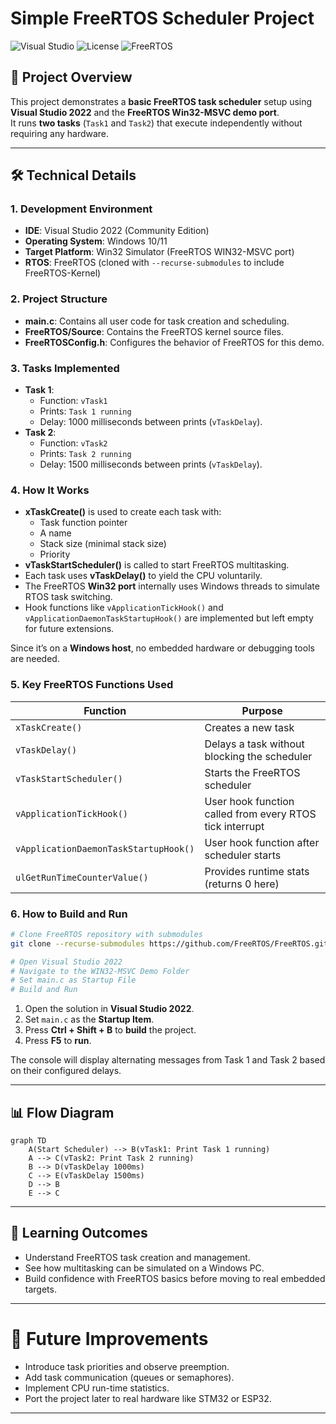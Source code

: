 # Simple FreeRTOS Scheduler Project

![Visual Studio](https://img.shields.io/badge/IDE-Visual%20Studio%202022-blue?logo=visualstudiocode)
![License](https://img.shields.io/badge/License-MIT-green)
![FreeRTOS](https://img.shields.io/badge/RTOS-FreeRTOS-lightgrey)

## 📌 Project Overview
This project demonstrates a **basic FreeRTOS task scheduler** setup using **Visual Studio 2022** and the **FreeRTOS Win32-MSVC demo port**.  
It runs **two tasks** (`Task1` and `Task2`) that execute independently without requiring any hardware.

---

## 🛠️ Technical Details

### 1. Development Environment
- **IDE**: Visual Studio 2022 (Community Edition)
- **Operating System**: Windows 10/11
- **Target Platform**: Win32 Simulator (FreeRTOS WIN32-MSVC port)
- **RTOS**: FreeRTOS (cloned with `--recurse-submodules` to include FreeRTOS-Kernel)

### 2. Project Structure
- **main.c**: Contains all user code for task creation and scheduling.
- **FreeRTOS/Source**: Contains the FreeRTOS kernel source files.
- **FreeRTOSConfig.h**: Configures the behavior of FreeRTOS for this demo.

### 3. Tasks Implemented
- **Task 1**:
  - Function: `vTask1`
  - Prints: `Task 1 running`
  - Delay: 1000 milliseconds between prints (`vTaskDelay`).
- **Task 2**:
  - Function: `vTask2`
  - Prints: `Task 2 running`
  - Delay: 1500 milliseconds between prints (`vTaskDelay`).

### 4. How It Works
- **xTaskCreate()** is used to create each task with:
  - Task function pointer
  - A name
  - Stack size (minimal stack size)
  - Priority
- **vTaskStartScheduler()** is called to start FreeRTOS multitasking.
- Each task uses **vTaskDelay()** to yield the CPU voluntarily.
- The FreeRTOS **Win32 port** internally uses Windows threads to simulate RTOS task switching.
- Hook functions like `vApplicationTickHook()` and `vApplicationDaemonTaskStartupHook()` are implemented but left empty for future extensions.

Since it’s on a **Windows host**, no embedded hardware or debugging tools are needed.

### 5. Key FreeRTOS Functions Used
| Function | Purpose |
|----------|---------|
| `xTaskCreate()` | Creates a new task |
| `vTaskDelay()` | Delays a task without blocking the scheduler |
| `vTaskStartScheduler()` | Starts the FreeRTOS scheduler |
| `vApplicationTickHook()` | User hook function called from every RTOS tick interrupt |
| `vApplicationDaemonTaskStartupHook()` | User hook function after scheduler starts |
| `ulGetRunTimeCounterValue()` | Provides runtime stats (returns 0 here) |

### 6. How to Build and Run
```bash
# Clone FreeRTOS repository with submodules
git clone --recurse-submodules https://github.com/FreeRTOS/FreeRTOS.git

# Open Visual Studio 2022
# Navigate to the WIN32-MSVC Demo Folder
# Set main.c as Startup File
# Build and Run
```
1. Open the solution in **Visual Studio 2022**.
2. Set `main.c` as the **Startup Item**.
3. Press **Ctrl + Shift + B** to **build** the project.
4. Press **F5** to **run**.

The console will display alternating messages from Task 1 and Task 2 based on their configured delays.

---

## 📊 Flow Diagram
```mermaid
graph TD
    A(Start Scheduler) --> B(vTask1: Print Task 1 running)
    A --> C(vTask2: Print Task 2 running)
    B --> D(vTaskDelay 1000ms)
    C --> E(vTaskDelay 1500ms)
    D --> B
    E --> C
```

---

## 🌟 Learning Outcomes
- Understand FreeRTOS task creation and management.
- See how multitasking can be simulated on a Windows PC.
- Build confidence with FreeRTOS basics before moving to real embedded targets.

---

# 📂 Future Improvements
- Introduce task priorities and observe preemption.
- Add task communication (queues or semaphores).
- Implement CPU run-time statistics.
- Port the project later to real hardware like STM32 or ESP32.

---


